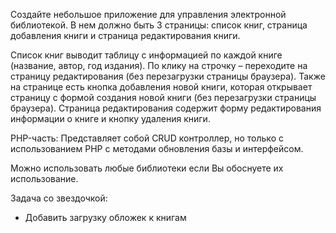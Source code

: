 Создайте небольшое приложение для управления электронной библиотекой. В нем должно быть 3 страницы: список книг, страница добавления книги и страница редактирования книги.

Список книг выводит таблицу с информацией по каждой книге (название, автор, год издания). По клику на строчку – переходите на страницу редактирования (без перезагрузки страницы браузера). Также на странице есть кнопка добавления новой книги, которая открывает страницу с формой создания новой книги (без перезагрузки страницы браузера).
Страница редактирования содержит форму редактирования информации о книге и кнопку удаления книги. 

PHP-часть:
Представляет собой CRUD контроллер, но только с использованием PHP с методами обновления базы и интерфейсом.

Можно использовать любые библиотеки если Вы обоснуете их использование.

Задача со звездочкой:
- Добавить загрузку обложек к книгам